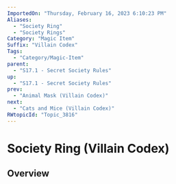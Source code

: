 ```yaml
---
ImportedOn: "Thursday, February 16, 2023 6:10:23 PM"
Aliases:
  - "Society Ring"
  - "Society Rings"
Category: "Magic Item"
Suffix: "Villain Codex"
Tags:
  - "Category/Magic-Item"
parent:
  - "S17.1 - Secret Society Rules"
up:
  - "S17.1 - Secret Society Rules"
prev:
  - "Animal Mask (Villain Codex)"
next:
  - "Cats and Mice (Villain Codex)"
RWtopicId: "Topic_3816"
---
```

# Society Ring (Villain Codex)
## Overview
